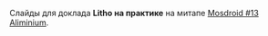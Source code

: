 Слайды для доклада **Litho на практике** на митапе [Mosdroid #13 Aliminium](https://mosdroid.timepad.ru/event/840660/).
